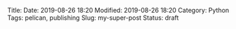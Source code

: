 Title: 
Date: 2019-08-26 18:20
Modified: 2019-08-26 18:20
Category: Python
Tags: pelican, publishing
Slug: my-super-post
Status: draft



[^1]: https://miguelpiedrafita.com/chrome-thisisunsafe/

